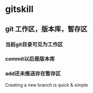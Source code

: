# gitskill

## git 工作区，版本库，暂存区
### 当前git目录可见为工作区
### commit以后是版本库
### add还未推送存在暂存区

Creating a new branch is quick & simple
